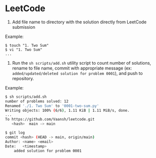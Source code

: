 # LeetCode

1. Add file name to directory with the solution directly from LeetCode submission

Example:

```
$ touch "1. Two Sum"
$ vi "1. Two Sum"
...
```

1. Run the `sh scripts/add.sh` utility script to count number of solutions, rename to file name, commit with appropriate message (ex: `added/updated/deleted solution for problem 0001`), and push to repository.

Example:

```sh
$ sh scripts/add.sh
number of problems solved: 12
Renamed './1. Two Sum' to '0001-two-sum.py'
Writing objects: 100% (6/6), 1.11 KiB | 1.11 MiB/s, done.
...
To https://github.com/Vaansh/leetcode.git
   <hash>  main -> main

$ git log
commit <hash> (HEAD -> main, origin/main)
Author: <name> <email>
Date:   <timestamp>
    added solution for problem 0001
```
